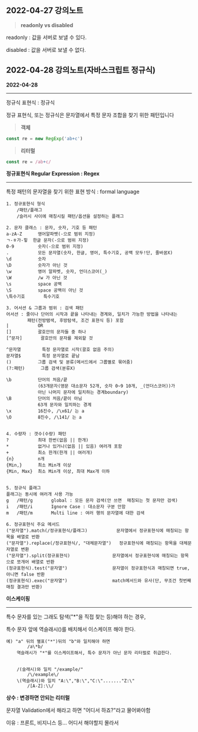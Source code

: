 ## 2022-04-27 강의노트

> **readonly vs disabled**

readonly : 값을 서버로 보낼 수 있다.

disabled : 값을 서버로 보낼 수 없다.

## 2022-04-28 강의노트(자바스크립트 정규식)

**2022-04-28**

-----------------------------

정규식 표현식 : 정규식 

정규 표현식, 또는 정규식은 문자열에서 특정 문자 조합을 찾기 위한 패턴입니다

> **객체**

```javascript
const re = new RegExp('ab+c')
```

> **리터럴**

```javascript
const re = /ab+c/
```


**정규표현식 Regular Expression : Regex**

----------------------------------------

특정 패턴의 문자열을 찾기 위한 표현 방식 : formal language

```
1. 정규표현식 형식
	/패턴/플래그
	/슬러시 사이에 매칭시킬 패턴/옵션을 설정하는 플래그

2. 문자 클래스 : 문자, 숫자, 기호 등 패턴 
a-zA-Z		영어알파벳(-으로 범위 지정)
ㄱ-ㅎ가-힣	한글 문자(-으로 범위 지정)
0-9			숫자(-으로 범위 지정)
.			모든 문자열(숫자, 한글, 영어, 특수기호, 공백 모두!단, 줄바꿈X)
\d			숫자
\D			숫자가 아닌 것
\w			영어 알파벳, 숫자, 언더스코어(_)
\W			/w 가 아닌 것
\s			space 공백
\S			space 공백이 아닌 것
\특수기호		특수기호

3. 어서션 & 그룹과 범위 : 검색 패턴
어서션 : 줄이나 단어의 시작과 끝을 나타내는 경계와, 일치가 가능한 방법을 나타내는 
		패턴(전방탬색, 후방탐색, 조건 표현식 등) 포함
|			OR
[]			괄호안의 문자들 중 하나
[^문자]		괄호안의 문자를 제외할 것

^문자열		특정 문자열로 시작(괄호 없음 주의)
문자열$		특정 문자열로 끝남
()			그룹 검색 및 분류(메서드에서 그룹별로 묶어줌)
(?:패턴)		그룹 검색(분류X)

\b			단어의 처음/끝
			(63개문자(영문 대소문자 52개, 숫자 0~9 10개, _(언더스코어))가
			아닌 나머지 문자에 일치하는 경계boundary)
\B			단어의 처음/끝이 아님
			63개 문자와 일치하는 경계
\x			16진수, /\x61/ 는 a
\O			8진수, /\141/ 는 a


4. 수량자 : 갯수(수량) 패턴
?			최대 한번(없음 || 한개)
*			없거나 있거나(없음 || 있음) 여러개 포함
+			최소 한개(한개 || 여러개)
{n}			n개
{Min,}		최소 Min개 이상
{Min, Max}	최소 Min개 이상, 최대 Max개 이하


5. 정규식 플래그 
플래그는 동시에 여러개 사용 가능
g	/패턴/g		global : 모든 문자 검색(안 쓰면  매칭되는 첫 문자만 검색)
i	/패턴/i		Ignore Case : 대소문자 구분 안함
m	/패턴/m		Multi line : 여러 행의 문자열에 대한 검색

6. 정규표현식 주요 메서드
("문자열").match(/정규표현식/플래그)			문자열에서 정규표현식에 매칭되는 항목을 배열로 반환
("문자열").replace(/정규표현식/, "대체문자열")	정규표현식에 매칭되는 항목을 대체문자열로 변환
("문자열").split(정규표현식)				문자열에서 정규표현식에 매칭되는 항목으로 쪼개어 배열로 반환
(정규표현식).test("문자열")					문자열이 정규표현식과 매칭되면 true, 아니면 false 반환
(정규표현식).exec("문자열")					match메서드와 유사(단, 무조건 첫번째 매칭 결과만 반환)
```

**이스케이핑**

--------------------------------------------------


특수 문자를 있는 그래도 탐색("*"을 직접 찾는 등)해야 하는 경우,

특수 문자 앞에 역슬래시(\)를 배치해서 이스케이프 해야 한다.

```
예) "a" 뒤의 별표("*")뒤의 "b"와 일치해야 하면
		/a\*b/ 
	역슬래시가 "*"를 이스케이프해서, 특수 문자가 아닌 문자 리터럴로 취급한다.


	/(슬래시)와 일치 "/example/"
		/\/example\/
	\(역슬래시)와 일치 "A:\","B:\","C:\"......."Z:\"
		/[A-Z]:\\/
```    

**상수 : 변경하면 안되는 리터럴**

문자열 Validation에서 해라고 하면 "어디서 하죠?"라고 물어봐야함

이유 : 프론트, 비지니스 등... 어디서 해야할지 몰라서


